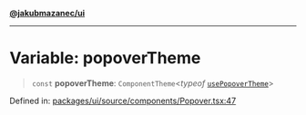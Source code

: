 [**@jakubmazanec/ui**](../README.md)

---

# Variable: popoverTheme

> `const` **popoverTheme**: `ComponentTheme`\<_typeof_ [`usePopoverTheme`](usePopoverTheme.md)\>

Defined in:
[packages/ui/source/components/Popover.tsx:47](https://github.com/jakubmazanec/tools/blob/74fa88a6249b3d486436ae7655f4962bc4a86e11/packages/ui/source/components/Popover.tsx#L47)
